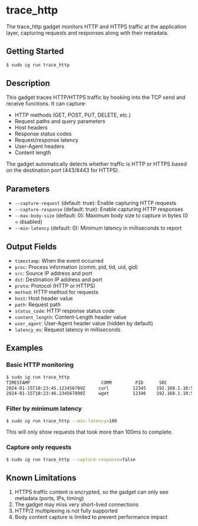 # trace_http

The trace_http gadget monitors HTTP and HTTPS traffic at the application layer, capturing requests and responses along with their metadata.

## Getting Started

```bash
$ sudo ig run trace_http
```

## Description

This gadget traces HTTP/HTTPS traffic by hooking into the TCP send and receive functions. It can capture:

- HTTP methods (GET, POST, PUT, DELETE, etc.)
- Request paths and query parameters
- Host headers
- Response status codes
- Request/response latency
- User-Agent headers
- Content length

The gadget automatically detects whether traffic is HTTP or HTTPS based on the destination port (443/8443 for HTTPS).

## Parameters

- `--capture-request` (default: true): Enable capturing HTTP requests
- `--capture-response` (default: true): Enable capturing HTTP responses
- `--max-body-size` (default: 0): Maximum body size to capture in bytes (0 = disabled)
- `--min-latency` (default: 0): Minimum latency in milliseconds to report

## Output Fields

- `timestamp`: When the event occurred
- `proc`: Process information (comm, pid, tid, uid, gid)
- `src`: Source IP address and port
- `dst`: Destination IP address and port
- `proto`: Protocol (HTTP or HTTPS)
- `method`: HTTP method for requests
- `host`: Host header value
- `path`: Request path
- `status_code`: HTTP response status code
- `content_length`: Content-Length header value
- `user_agent`: User-Agent header value (hidden by default)
- `latency_ms`: Request latency in milliseconds

## Examples

### Basic HTTP monitoring

```bash
$ sudo ig run trace_http
TIMESTAMP                           COMM         PID      SRC                  DST                  PROTO METHOD HOST                PATH              STATUS LATENCY
2024-01-15T10:23:45.123456789Z     curl         12345    192.168.1.10:54321  93.184.216.34:80    HTTP  GET    example.com         /               200    45
2024-01-15T10:23:46.234567890Z     wget         12346    192.168.1.10:54322  93.184.216.34:443   HTTPS GET    example.com         /index.html     200    120
```

### Filter by minimum latency

```bash
$ sudo ig run trace_http --min-latency=100
```

This will only show requests that took more than 100ms to complete.

### Capture only requests

```bash
$ sudo ig run trace_http --capture-response=false
```

## Known Limitations

1. HTTPS traffic content is encrypted, so the gadget can only see metadata (ports, IPs, timing)
2. The gadget may miss very short-lived connections
3. HTTP/2 multiplexing is not fully supported
4. Body content capture is limited to prevent performance impact